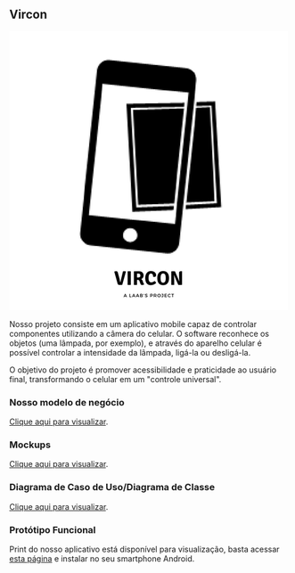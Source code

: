 ## Vircon

![Alt Text](https://raw.githubusercontent.com/projetopbj/vircon/master/logo.png)

Nosso projeto consiste em um aplicativo mobile capaz de controlar componentes utilizando a câmera do celular. O software reconhece os objetos (uma lâmpada, por exemplo), e através do aparelho celular é possível controlar a intensidade da lâmpada, ligá-la ou desligá-la.

O objetivo do projeto é promover acessibilidade e praticidade ao usuário final, transformando o celular em um "controle universal".

### Nosso modelo de negócio

[Clique aqui para visualizar](vircon/canvas.jpg).

### Mockups

[Clique aqui para visualizar](https://raw.githubusercontent.com/projetopbj/vircon/master/mockup.PNG).

### Diagrama de Caso de Uso/Diagrama de Classe

[Clique aqui para visualizar](https://raw.githubusercontent.com/projetopbj/vircon/master/useCase_ClassDiagram.png).

### Protótipo Funcional

Print do nosso aplicativo está disponível para visualização, basta acessar [esta página](https://raw.githubusercontent.com/projetopbj/vircon/master/vircon.png) e instalar no seu smartphone Android.
